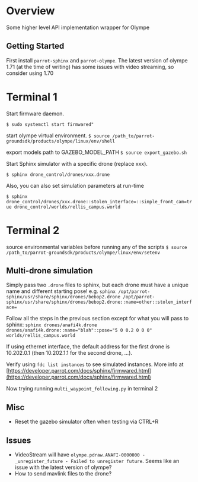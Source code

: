 # Overview 
Some higher level API implementation wrapper for Olympe

## Getting Started

First install `parrot-sphinx` and `parrot-olympe`. The latest version of olympe 1.71 (at the time of writing) has some issues 
with video streaming, so consider using 1.70

# Terminal 1

Start firmware daemon.

`$ sudo systemctl start firmwared"`

start olympe virtual environment.
`$ source /path_to/parrot-groundsdk/products/olympe/linux/env/shell`

export models path to GAZEBO_MODEL_PATH
`$ source export_gazebo.sh`

Start Sphinx simulator with a specific drone (replace xxx).

`$ sphinx drone_control/drones/xxx.drone`

Also, you can also set simulation parameters at run-time

`$ sphinx drone_control/drones/xxx.drone::stolen_interface=::simple_front_cam=true drone_control/worlds/rellis_campus.world`

# Terminal 2

source environmental variables before running any of the scripts
`$ source /path_to/parrot-groundsdk/products/olympe/linux/env/setenv` 

## Multi-drone simulation

Simply pass two `.drone` files to sphinx, but each drone must have a unique name and different starting pose!
e.g.
`sphinx /opt/parrot-sphinx/usr/share/sphinx/drones/bebop2.drone /opt/parrot-sphinx/usr/share/sphinx/drones/bebop2.drone::name=other::stolen_interface=`

Follow all the steps in the previous section except for what you will pass to sphinx:
`sphinx drones/anafi4k.drone drones/anafi4k.drone::name="blah"::pose="5 0 0.2 0 0 0" worlds/rellis_campus.world`

If using ethernet interface, the default address for the first drone is 10.202.0.1 (then 10.202.1.1 for the second drone, …).

Verify using `fdc list instances` to see simulated instances. More info at [https://developer.parrot.com/docs/sphinx/firmwared.html](https://developer.parrot.com/docs/sphinx/firmwared.html)

Now trying running `multi_waypoint_following.py` in terminal 2

## Misc

- Reset the gazebo simulator often when testing  via CTRL+R

## Issues

- VideoStream will have `olympe.pdraw.ANAFI-0000000 - _unregister_future - Failed to unregister future`. Seems like an issue with the latest version of olympe?
- How to send mavlink files to the drone?